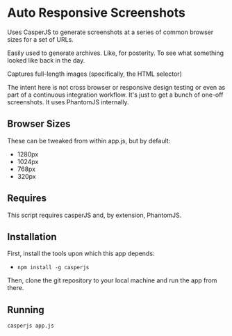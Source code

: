 # Auto Responsive Screenshots

Uses CasperJS to generate screenshots at a series of common browser sizes for a set of URLs.

Easily used to generate archives. Like, for posterity. To see what something looked like back in the day.

Captures full-length images (specifically, the HTML selector)

The intent here is not cross browser or responsive design testing or even as part of a continuous integration workflow. It's just to get a bunch of one-off screenshots. It uses PhantomJS internally.

## Browser Sizes
These can be tweaked from within app.js, but by default:
* 1280px
* 1024px
* 768px
* 320px

## Requires
This script requires casperJS and, by extension, PhantomJS.

## Installation
First, install the tools upon which this app depends:
- `npm install -g casperjs`

Then, clone the git repository to your local machine and run the app from there.

## Running
`casperjs app.js`